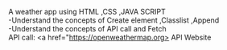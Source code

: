 A weather app using HTML ,CSS ,JAVA SCRIPT <br>
-Understand the concepts of Create element ,Classlist ,Append  <br>
-Understand the concepts of API call and Fetch <br>
API call:
<a href="https://openweathermap.org>
API Website </a>
